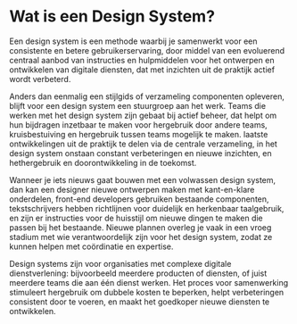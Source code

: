 # Wat is een Design System?

Een design system is een methode waarbij je samenwerkt voor een consistente en betere gebruikerservaring, door middel van een evoluerend centraal aanbod van instructies en hulpmiddelen voor het ontwerpen en ontwikkelen van digitale diensten, dat met inzichten uit de praktijk actief wordt verbeterd.

Anders dan eenmalig een stijlgids of verzameling componenten opleveren, blijft voor een design system een stuurgroep aan het werk. Teams die werken met het design system zijn gebaat bij actief beheer, dat helpt om hun bijdragen inzetbaar te maken voor hergebruik door andere teams, kruisbestuiving en hergebruik tussen teams mogelijk te maken. laatste ontwikkelingen uit de praktijk te delen via de centrale verzameling, in het design system onstaan constant verbeteringen en nieuwe inzichten, en hethergebruik en doorontwikkeling in de toekomst.

Wanneer je iets nieuws gaat bouwen met een volwassen design system, dan kan een designer nieuwe ontwerpen maken met kant-en-klare onderdelen, front-end developers gebruiken bestaande componenten, tekstschrijvers hebben richtlijnen voor duidelijk en herkenbaar taalgebruik, en zijn er instructies voor de huisstijl om nieuwe dingen te maken die passen bij het bestaande. Nieuwe plannen overleg je vaak in een vroeg stadium met wie verantwoordelijk zijn voor het design system, zodat ze kunnen helpen met coördinatie en expertise.

Design systems zijn voor organisaties met complexe digitale dienstverlening: bijvoorbeeld meerdere producten of diensten, of juist meerdere teams die aan één dienst werken. Het proces voor samenwerking stimuleert hergebruik om dubbele kosten te beperken, helpt verbeteringen consistent door te voeren, en maakt het goedkoper nieuwe diensten te ontwikkelen.
